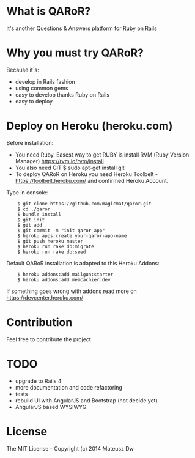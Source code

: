# What is QARoR?
It's another Questions & Answers platform for Ruby on Rails

# Why you must try QARoR?

Because it`s:

* develop in Rails fashion
* using common gems
* easy to develop thanks Ruby on Rails
* easy to deploy

# Deploy on Heroku (heroku.com)

Before installation:

* You need Ruby. Easest way to get RUBY is install RVM (Ruby Version Manager) https://rvm.io/rvm/install
* You also need GIT $ sudo apt-get install git
* To deploy QARoR on Heroku you need Heroku Toolbelt - https://toolbelt.heroku.com/ and confirmed Heroku Account.

Type in console:

        $ git clone https://github.com/magicmat/qaror.git
        $ cd ./qaror
        $ bundle install
        $ git init
        $ git add .
        $ git commit -m "init qaror app"
        $ heroku apps:create your-qaror-app-name
        $ git push heroku master
        $ heroku run rake db:migrate
        $ heroku run rake db:seed

Default QARoR installation is adapted to this Heroku Addons: 

        $ heroku addons:add mailgun:starter
        $ heroku addons:add memcachier:dev

If something goes wrong with addons read more on https://devcenter.heroku.com/

# Contribution

Feel free to contribute the project

# TODO

* upgrade to Rails 4
* more documentation and code refactoring
* tests
* rebuild UI with AngularJS and Bootstrap (not decide yet)
* AngularJS based WYSIWYG

# License

The MIT License - Copyright (c) 2014 Mateusz Dw
